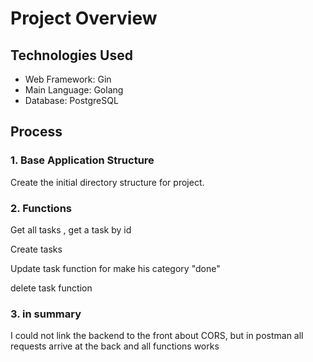 # Project Overview

## Technologies Used

- Web Framework: Gin
- Main Language: Golang
- Database: PostgreSQL

## Process

### 1. Base Application Structure

Create the initial directory structure for project.

### 2. Functions

Get all tasks , get a task by id

Create tasks

Update task function for make his category "done"

delete task function

### 3. in summary

I could not link the backend to the front about CORS, but in postman all requests arrive at the back and all functions works
